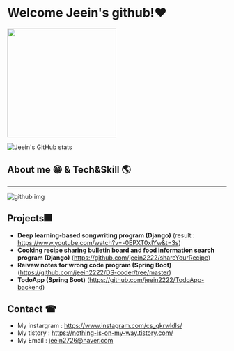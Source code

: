 # Welcome Jeein's github!❤ 

 <img src="https://user-images.githubusercontent.com/96341808/166091306-464b1675-5870-43d9-9cef-c817239fdf81.gif" width="250" height="250"/>
<!-- <img src="https://github-readme-stats.vercel.app/api?username=jeein2222&show_icons=true&theme=radical" width="500" height="250" />  -->
<!-- ![Jeein](https://user-images.githubusercontent.com/96341808/166091306-464b1675-5870-43d9-9cef-c817239fdf81.gif) -->

![Jeein's GitHub stats](https://github-readme-stats.vercel.app/api?username=jeein2222&show_icons=true&theme=radical)


<!-- ![Jeein's GitHub stats](https://github-readme-stats.vercel.app/api?username=jeein2222&show_icons=true&theme=radical) -->


## About me 😁 &  Tech&Skill 🌎
_______
<!-- !["KakaoTalk_20220430_141306601"](https://user-images.githubusercontent.com/96341808/166092219-2d6fe811-84f5-456a-bec7-0667150ae402.png) -->
![github img](https://user-images.githubusercontent.com/96341808/216762788-d79de3e0-0dc8-4444-8f61-7ee16a24e5ac.JPG)

## Projects🎆 
- **Deep learning-based songwriting program (Django)** (result : https://www.youtube.com/watch?v=-0EPXT0xlYw&t=3s)
- **Cooking recipe sharing bulletin board and food information search program (Django)** (https://github.com/jeein2222/shareYourRecipe)
- **Reivew notes for wrong code program (Spring Boot)** (https://github.com/jeein2222/DS-coder/tree/master)
- **TodoApp (Spring Boot)** (https://github.com/jeein2222/TodoApp-backend)

## Contact ☎
- My instargram : https://www.instagram.com/cs_qkrwldls/
- My tistory : https://nothing-is-on-my-way.tistory.com/
- My Email : jeein2726@naver.com
